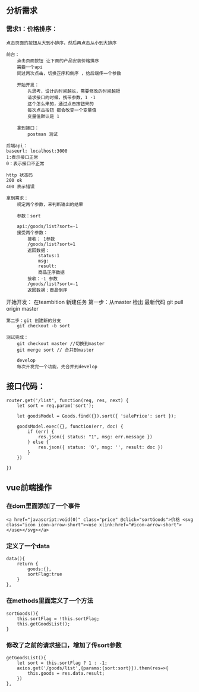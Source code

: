 
## 分析需求

###  需求1：价格排序：
    点击页面的按钮从大到小排序，然后再点击从小到大排序

    前台：
        点击页面按钮 让下面的产品安装价格排序
        需要一个api
        同过两次点击，切换正序和倒序 ，给后端传一个参数

        开始开发：
            先思考，设计的时间越长，需要修改的时间越短
            请求接口的时候，携带参数，1 -1
            这个怎么来的，通过点击按钮来的
            每次点击按钮 都会改变一个变量值
            变量值默认是 1

        拿到接口：
            postman 测试

    后端api：
    baseurl: localhost:3000
    1:表示接口正常
    0：表示接口不正常

    http 状态码 
    200 ok
    400 表示错误

    拿到需求：
        规定两个参数，来判断输出的结果

        参数：sort

        api:/goods/list?sort=-1 
        接受两个参数：
            接收： 1参数
            /goods/list?sort=1   
            返回数据：
                status:1
                msg:
                result:
                商品正序数据
            接收：-1 参数
            /goods/list?sort=-1   
            返回数据：商品倒序

开始开发：
    在teambition 新建任务
    第一步：从master 检出 最新代码
        git pull origin master

    第二步：git 创建新的分支
        git checkout -b sort

    测试完成：
        git checkout master //切换到master
        git merge sort // 合并到master

        develop 
        每次开发完一个功能，先合并到develop
        
     

## 接口代码：
```
router.get('/list', function(req, res, next) {
    let sort = req.param('sort');

    let goodsModel = Goods.find({}).sort({ 'salePrice': sort });

    goodsModel.exec({}, function(err, doc) {
        if (err) {
            res.json({ status: "1", msg: err.message })
        } else {
            res.json({ status: '0', msg: '', result: doc })
        }
    })

})
```

## vue前端操作


### 在dom里面添加了一个事件

```
<a href="javascript:void(0)" class="price" @click="sortGoods">价格 <svg class="icon icon-arrow-short"><use xlink:href="#icon-arrow-short"></use></svg></a>
```

### 定义了一个data

```
data(){
    return {
        goods:{},
        sortFlag:true
    }
},

```

### 在methods里面定义了一个方法

```
sortGoods(){
    this.sortFlag = !this.sortFlag;
    this.getGoodsList();
}
```

### 修改了之前的请求接口，增加了传sort参数
```
getGoodsList(){
    let sort = this.sortFlag ? 1 : -1;
    axios.get('/goods/list',{params:{sort:sort}}).then(res=>{
        this.goods = res.data.result;
    })
},
```